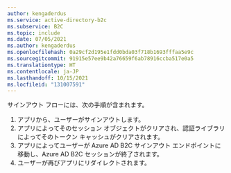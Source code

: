```yaml
---
author: kengaderdus
ms.service: active-directory-b2c
ms.subservice: B2C
ms.topic: include
ms.date: 07/05/2021
ms.author: kengaderdus
ms.openlocfilehash: 0a29cf2d195e1fdd0bda03f718b1693fffaa5e9c
ms.sourcegitcommit: 91915e57ee9b42a76659f6ab78916ccba517e0a5
ms.translationtype: HT
ms.contentlocale: ja-JP
ms.lasthandoff: 10/15/2021
ms.locfileid: "131007591"
---
```

サインアウト フローには、次の手順が含まれます。

1. アプリから、ユーザーがサインアウトします。
1. アプリによってそのセッション オブジェクトがクリアされ、認証ライブラリによってそのトークン キャッシュがクリアされます。
1. アプリによってユーザーが Azure AD B2C サインアウト エンドポイントに移動し、Azure AD B2C セッションが終了されます。
1. ユーザーが再びアプリにリダイレクトされます。
